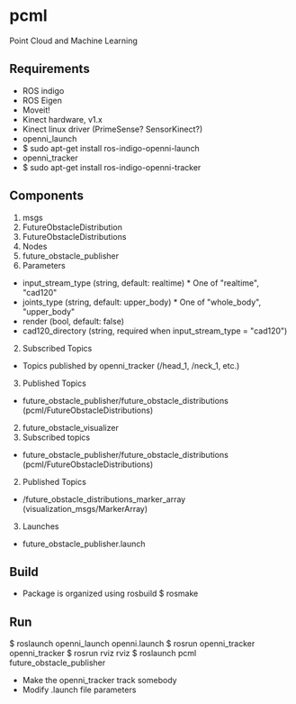 # pcml
Point Cloud and Machine Learning

## Requirements
* ROS indigo
* ROS Eigen
* Moveit!
* Kinect hardware, v1.x
* Kinect linux driver (PrimeSense? SensorKinect?)
* openni_launch
 * $ sudo apt-get install ros-indigo-openni-launch
* openni_tracker
 * $ sudo apt-get install ros-indigo-openni-tracker

## Components
1. msgs
 1. FutureObstacleDistribution
 2. FutureObstacleDistributions
2. Nodes
 1. future_obstacle_publisher
  1. Parameters
   * input_stream_type (string, default: realtime)
    * One of "realtime", "cad120"
   * joints_type (string, default: upper_body)
    * One of "whole_body", "upper_body"
   * render (bool, default: false)
   * cad120_directory (string, required when input_stream_type = "cad120")
  2. Subscribed Topics
   * Topics published by openni_tracker (/head_1, /neck_1, etc.)
  3. Published Topics
   * future_obstacle_publisher/future_obstacle_distributions (pcml/FutureObstacleDistributions)
 2. future_obstacle_visualizer
  1. Subscribed topics
   * future_obstacle_publisher/future_obstacle_distributions (pcml/FutureObstacleDistributions)
  2. Published Topics
   * /future_obstacle_distributions_marker_array (visualization_msgs/MarkerArray)
3. Launches
 * future_obstacle_publisher.launch

## Build
* Package is organized using rosbuild
  $ rosmake

## Run
$ roslaunch openni_launch openni.launch
$ rosrun openni_tracker openni_tracker
$ rosrun rviz rviz
$ roslaunch pcml future_obstacle_publisher
 * Make the openni_tracker track somebody
 * Modify .launch file parameters
